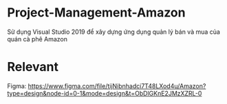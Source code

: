 # Project-Management-Amazon
Sử dụng Visual Studio 2019 để xây dựng ứng dụng quản lý bán và mua của quán cà phê Amazon
# Relevant
Figma: https://www.figma.com/file/tijNibnhadci7T48LXod4u/Amazon?type=design&node-id=0-1&mode=design&t=ObDlGKnE2JMzXZRL-0
